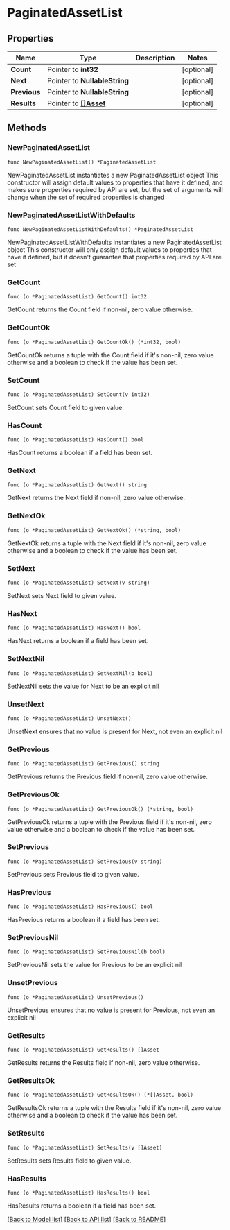 # PaginatedAssetList

## Properties

Name | Type | Description | Notes
------------ | ------------- | ------------- | -------------
**Count** | Pointer to **int32** |  | [optional] 
**Next** | Pointer to **NullableString** |  | [optional] 
**Previous** | Pointer to **NullableString** |  | [optional] 
**Results** | Pointer to [**[]Asset**](Asset.md) |  | [optional] 

## Methods

### NewPaginatedAssetList

`func NewPaginatedAssetList() *PaginatedAssetList`

NewPaginatedAssetList instantiates a new PaginatedAssetList object
This constructor will assign default values to properties that have it defined,
and makes sure properties required by API are set, but the set of arguments
will change when the set of required properties is changed

### NewPaginatedAssetListWithDefaults

`func NewPaginatedAssetListWithDefaults() *PaginatedAssetList`

NewPaginatedAssetListWithDefaults instantiates a new PaginatedAssetList object
This constructor will only assign default values to properties that have it defined,
but it doesn't guarantee that properties required by API are set

### GetCount

`func (o *PaginatedAssetList) GetCount() int32`

GetCount returns the Count field if non-nil, zero value otherwise.

### GetCountOk

`func (o *PaginatedAssetList) GetCountOk() (*int32, bool)`

GetCountOk returns a tuple with the Count field if it's non-nil, zero value otherwise
and a boolean to check if the value has been set.

### SetCount

`func (o *PaginatedAssetList) SetCount(v int32)`

SetCount sets Count field to given value.

### HasCount

`func (o *PaginatedAssetList) HasCount() bool`

HasCount returns a boolean if a field has been set.

### GetNext

`func (o *PaginatedAssetList) GetNext() string`

GetNext returns the Next field if non-nil, zero value otherwise.

### GetNextOk

`func (o *PaginatedAssetList) GetNextOk() (*string, bool)`

GetNextOk returns a tuple with the Next field if it's non-nil, zero value otherwise
and a boolean to check if the value has been set.

### SetNext

`func (o *PaginatedAssetList) SetNext(v string)`

SetNext sets Next field to given value.

### HasNext

`func (o *PaginatedAssetList) HasNext() bool`

HasNext returns a boolean if a field has been set.

### SetNextNil

`func (o *PaginatedAssetList) SetNextNil(b bool)`

 SetNextNil sets the value for Next to be an explicit nil

### UnsetNext
`func (o *PaginatedAssetList) UnsetNext()`

UnsetNext ensures that no value is present for Next, not even an explicit nil
### GetPrevious

`func (o *PaginatedAssetList) GetPrevious() string`

GetPrevious returns the Previous field if non-nil, zero value otherwise.

### GetPreviousOk

`func (o *PaginatedAssetList) GetPreviousOk() (*string, bool)`

GetPreviousOk returns a tuple with the Previous field if it's non-nil, zero value otherwise
and a boolean to check if the value has been set.

### SetPrevious

`func (o *PaginatedAssetList) SetPrevious(v string)`

SetPrevious sets Previous field to given value.

### HasPrevious

`func (o *PaginatedAssetList) HasPrevious() bool`

HasPrevious returns a boolean if a field has been set.

### SetPreviousNil

`func (o *PaginatedAssetList) SetPreviousNil(b bool)`

 SetPreviousNil sets the value for Previous to be an explicit nil

### UnsetPrevious
`func (o *PaginatedAssetList) UnsetPrevious()`

UnsetPrevious ensures that no value is present for Previous, not even an explicit nil
### GetResults

`func (o *PaginatedAssetList) GetResults() []Asset`

GetResults returns the Results field if non-nil, zero value otherwise.

### GetResultsOk

`func (o *PaginatedAssetList) GetResultsOk() (*[]Asset, bool)`

GetResultsOk returns a tuple with the Results field if it's non-nil, zero value otherwise
and a boolean to check if the value has been set.

### SetResults

`func (o *PaginatedAssetList) SetResults(v []Asset)`

SetResults sets Results field to given value.

### HasResults

`func (o *PaginatedAssetList) HasResults() bool`

HasResults returns a boolean if a field has been set.


[[Back to Model list]](../README.md#documentation-for-models) [[Back to API list]](../README.md#documentation-for-api-endpoints) [[Back to README]](../README.md)


